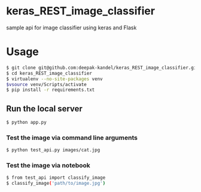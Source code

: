 # keras_REST_image_classifier
sample api for image classifier using keras and Flask

# Usage
```bash
$ git clone git@github.com:deepak-kandel/keras_REST_image_classifier.git
$ cd keras_REST_image_classifier
$ virtualenv --no-site-packages venv
$vsource venv/Scripts/activate
$ pip install -r requirements.txt
```
## Run the local server
```bash
$ python app.py
```
### Test the image  via command line arguments
```bash
$ python test_api.py images/cat.jpg
```
### Test the image via notebook
```bash
$ from test_api import classify_image
$ classify_image('path/to/image.jpg')
